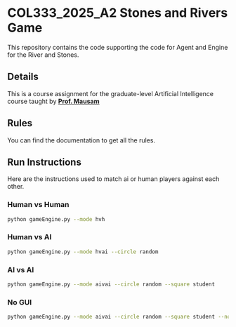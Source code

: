 # COL333_2025_A2 Stones and Rivers Game

This repository contains the code supporting the code for Agent and Engine for the River and Stones.

## Details
This is a course assignment for the graduate-level Artificial Intelligence course taught by [**Prof. Mausam**](https://www.cse.iitd.ac.in/~mausam/)

## Rules
You can find the documentation to get all the rules.

## Run Instructions
Here are the instructions used to match ai or human players against each other.


### Human vs Human
```sh
python gameEngine.py --mode hvh
```
### Human vs AI

```sh
python gameEngine.py --mode hvai --circle random
```
### AI vs AI

```sh
python gameEngine.py --mode aivai --circle random --square student
```

### No GUI
```sh
python gameEngine.py --mode aivai --circle random --square student --nogui
```
